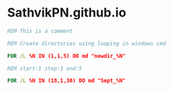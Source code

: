 # SathvikPN.github.io

```cmd
REM This is a comment 

REM Create directories using looping in windows cmd

FOR /L %N IN (1,1,5) DO md "newdir_%N"

REM start:1 step:1 end:5

FOR /L %N IN (18,1,30) DO md "Sept_%N"

```
